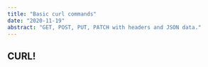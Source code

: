 ```yaml
---
title: "Basic curl commands"
date: "2020-11-19"
abstract: "GET, POST, PUT, PATCH with headers and JSON data."
---
```


## CURL!

